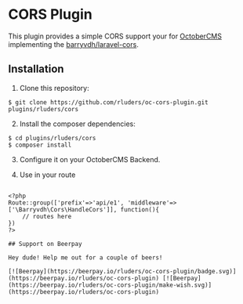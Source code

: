 # CORS Plugin

This plugin provides a simple CORS support your for [OctoberCMS](http://www.octobercms.com) implementing the [barryvdh/laravel-cors](https://github.com/barryvdh/laravel-cors).

## Installation

1. Clone this repository:

`$ git clone https://github.com/rluders/oc-cors-plugin.git plugins/rluders/cors`

2. Install the composer dependencies:

`$ cd plugins/rluders/cors`  
`$ composer install`

3. Configure it on your OctoberCMS Backend.

4. Use in your route

~~~ .php

<?php 
Route::group(['prefix'=>'api/e1', 'middleware'=>['\Barryvdh\Cors\HandleCors']], function(){
    // routes here
})
?>

## Support on Beerpay

Hey dude! Help me out for a couple of beers!

[![Beerpay](https://beerpay.io/rluders/oc-cors-plugin/badge.svg)](https://beerpay.io/rluders/oc-cors-plugin) [![Beerpay](https://beerpay.io/rluders/oc-cors-plugin/make-wish.svg)](https://beerpay.io/rluders/oc-cors-plugin)